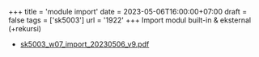 +++
title = 'module import'
date = 2023-05-06T16:00:00+07:00
draft = false
tags = ['sk5003']
url = '1922'
+++
Import modul built-in & eksternal (+rekursi)
<!--more-->

+ [sk5003_w07_import_20230506_v9.pdf](https://zenodo.org/doi/10.5281/zenodo.7903447)

